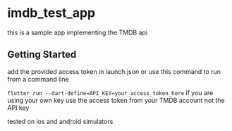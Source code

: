 # imdb_test_app

this is a sample app implementing the TMDB api
## Getting Started

add the provided access token in launch.json or use this command to run from a command line

```flutter run --dart-define=API_KEY=your_access_token_here``` 
if you are using your own key use the access token from your TMDB account not the API key

tested on ios and android simulators
